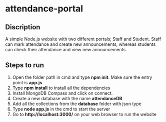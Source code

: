 # attendance-portal
## Discription ##
A simple Node.js website with two different portals; Staff and Student. Staff can mark attendance and create new announcements, whereas students can check their attendance and view new announcements.

## Steps to run ##
1. Open the folder path in cmd and type **npm init**. Make sure the entry point is **app.js**
2. Type **npm install** to install all the dependencies
3. Install MongoDB Compass and click on connect.
4. Create a new database with the name **attendanceDB**
5. Add all the collections from the **database** folder with json type
6. Type **node app.js** in the cmd to start the server
7. Go to **http://localhost:3000/** on your web browser to run the website
